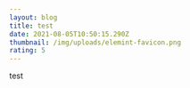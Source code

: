 ```yaml
---
layout: blog
title: test
date: 2021-08-05T10:50:15.290Z
thumbnail: /img/uploads/elemint-favicon.png
rating: 5
---
```

test